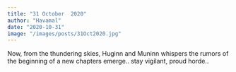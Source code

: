 ```yaml
---
title: "31 October  2020"
author: "Havamal"
date: "2020-10-31"
image: "/images/posts/31Oct2020.jpg"
---
```


Now, from the thundering skies, Huginn and Muninn whispers the rumors of the beginning of a new chapters emerge.. stay vigilant, proud horde..